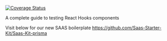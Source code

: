 [![Coverage Status](https://coveralls.io/repos/github/iqbal125/react-hooks-testing-complete/badge.svg)](https://coveralls.io/github/iqbal125/react-hooks-testing-complete)

A complete guide to testing React Hooks components


Visit below for our new SAAS boilerplate
https://github.com/Saas-Starter-Kit/Saas-Kit-prisma

